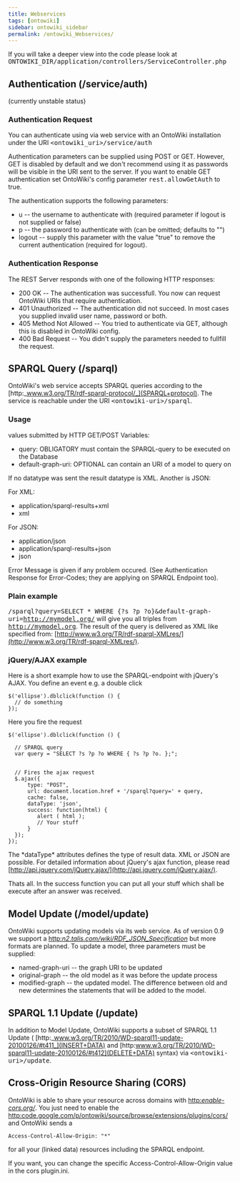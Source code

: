 ```yaml
---
title: Webservices
tags: [ontowiki]
sidebar: ontowiki_sidebar
permalink: /ontowiki_Webservices/
---
```

If you will take a deeper view into the code please look at <tt>ONTOWIKI_DIR/application/controllers/ServiceController.php</tt>

## Authentication (/service/auth)

(currently unstable status)

### Authentication Request

You can authenticate using via web service with an OntoWiki installation under the URI <tt>&lt;ontowiki_uri&gt;/service/auth</tt>

Authentication parameters can be supplied using POST or GET. However, GET is disabled by default and we don't recommend using it as passwords will be visible in the URI sent to the server. If you want to enable GET authentication set OntoWiki's config parameter <tt>rest.allowGetAuth</tt> to true.

The authentication supports the following parameters:

- u -- the username to authenticate with (required parameter if logout is not supplied or false)
- p -- the password to authenticate with (can be omitted; defaults to "")
- logout -- supply this parameter with the value "true" to remove the current authentication (required for logout).

### Authentication Response

The REST Server responds with one of the following HTTP responses:

- 200 OK -- The authentication was successfull. You now can request OntoWiki URIs that require authentication.
- 401 Unauthorized -- The authentication did not succeed. In most cases you supplied invalid user name, password or both.
- 405 Method Not Allowed -- You tried to authenticate via GET, although this is disabled in OntoWiki config.
- 400 Bad Request -- You didn't supply the parameters needed to fullfill the request.

## SPARQL Query (/sparql)

OntoWiki's web service accepts SPARQL queries according to the [http:_www.w3.org/TR/rdf-sparql-protocol/_](SPARQL+protocol). The service is reachable under the URI <tt>&lt;ontowiki-uri&gt;/sparql</tt>.

### Usage

values submitted by HTTP GET/POST Variables:

- query: OBLIGATORY must contain the SPARQL-query to be executed on the Database
- default-graph-uri: OPTIONAL can contain an URI of a model to query on

If no datatype was sent the result datatype is XML. Another is JSON:

For XML:

- application/sparql-results+xml
- xml

For JSON:

- application/json
- application/sparql-results+json
- json

Error Message is given if any problem occured. (See Authentication Response for Error-Codes; they are applying on SPARQL Endpoint too).

### Plain example

<tt>/sparql?query=SELECT * WHERE {?s ?p ?o}&amp;default-graph-uri=http://mymodel.org/</tt> will give you all triples from <tt>http://mymodel.org</tt>. The result of the query is delivered as XML like specified from: [http://www.w3.org/TR/rdf-sparql-XMLres/](http://www.w3.org/TR/rdf-sparql-XMLres/).

### jQuery/AJAX example

Here is a short example how to use the SPARQL-endpoint with jQuery's AJAX. You define an event e.g. a double click

```
$('ellipse').dblclick(function () {
  // do something
});
```

Here you fire the request

```
$('ellipse').dblclick(function () {

  // SPARQL query
  var query = "SELECT ?s ?p ?o WHERE { ?s ?p ?o. };";
  
  
  // Fires the ajax request
  $.ajax({
      type: "POST",
      url: document.location.href + '/sparql?query=' + query,
      cache: false,
      dataType: 'json', 
      success: function(html) {
         alert ( html );
         // Your stuff
      }
  });
});
```

The \*dataType\* attributes defines the type of result data. XML or JSON are possible. For detailed information about jQuery's ajax function, please read [http://api.jquery.com/jQuery.ajax/](http://api.jquery.com/jQuery.ajax/).

Thats all. In the success function you can put all your stuff which shall be execute after an answer was received.

## Model Update (/model/update)

OntoWiki supports updating models via its web service. As of version 0.9 we support a [http:_n2.talis.com/wiki/RDF\_JSON\_Specification_](JSON+format) but more formats are planned. To update a model, three parameters must be supplied:

- named-graph-uri -- the graph URI to be updated
- original-graph -- the old model as it was before the update process 
- modified-graph -- the updated model. The difference between old and new determines the statements that will be added to the model.

## SPARQL 1.1 Update (/update)

In addition to Model Update, OntoWiki supports a subset of SPARQL 1.1 Update ( [http:_www.w3.org/TR/2010/WD-sparql11-update-20100126/#t411_](INSERT+DATA) and [http:www.w3.org/TR/2010/WD-sparql11-update-20100126/#t412](DELETE+DATA) syntax) via <tt>&lt;ontowiki-uri&gt;/update</tt>.

## Cross-Origin Resource Sharing (CORS)

OntoWiki is able to share your resource across domains with [http:_enable-cors.org/_](CORS). You just need to enable the [http:code.google.com/p/ontowiki/source/browse/extensions/plugins/cors/](cors+plugin) and OntoWiki sends a

```
Access-Control-Allow-Origin: "*"
```

for all your (linked data) resources including the SPARQL endpoint.

If you want, you can change the specific Access-Control-Allow-Origin value in the cors plugin.ini.

